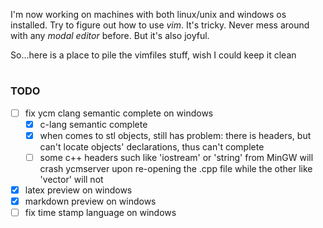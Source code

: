 I'm now working on machines with both linux/unix and windows os installed.
Try to figure out how to use *vim*. It's tricky. Never mess around with
any *modal editor* before. But it's also joyful.

So...here is a place to pile the vimfiles stuff, wish I could keep it clean

# 
### TODO
- [ ] fix ycm clang semantic complete on windows
  - [x] c-lang semantic complete 
  - [x] when comes to stl objects, still has problem: there is headers, but
	can't locate objects' declarations, thus can't complete
  - [ ] some c++ headers such like 'iostream' or 'string' from MinGW will
	crash ycmserver upon re-opening the .cpp file while the other like
	'vector' will not
- [x] latex preview on windows
- [x] markdown preview on windows
- [ ] fix time stamp language on windows
